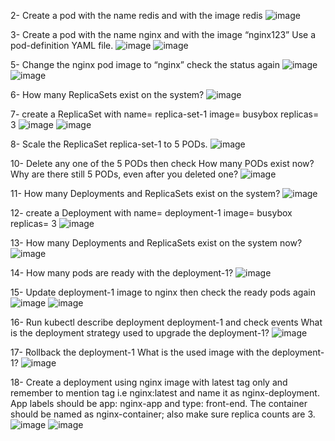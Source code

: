 2- Create a pod with the name redis and with the image redis 
![image](https://github.com/user-attachments/assets/73e265a1-69e3-4ab5-ab09-f631215faab4)

3- Create a pod with the name nginx and with the image “nginx123” Use a pod-definition YAML file. 
![image](https://github.com/user-attachments/assets/b9ceefc8-f1e9-4f88-8f6f-ec950affda1f)
![image](https://github.com/user-attachments/assets/8e9c20ee-8a91-49bc-8199-10b206129561)

5- Change the nginx pod image to “nginx” check the status again 
![image](https://github.com/user-attachments/assets/6b8bdaaa-cae7-4329-8daf-fe53de8aff74)
![image](https://github.com/user-attachments/assets/d19abf1e-554a-4e20-839f-dce8f58e0e59)

6- How many ReplicaSets exist on the system? 
![image](https://github.com/user-attachments/assets/7c3c049f-19af-4966-82ea-93ab6ee44d7f)

7- create a ReplicaSet with name= replica-set-1 image= busybox replicas= 3 
![image](https://github.com/user-attachments/assets/187f78d0-c761-4c48-b541-abb4dba30456)
![image](https://github.com/user-attachments/assets/fff0d36f-28a3-4ad0-9f97-5fd8b0395b74)

8- Scale the ReplicaSet replica-set-1 to 5 PODs. 
![image](https://github.com/user-attachments/assets/1b75acec-c11c-47ca-a74f-14988909ecd0)

10- Delete any one of the 5 PODs then check How many PODs exist now? Why are there still 5 PODs, even after you deleted one? 
![image](https://github.com/user-attachments/assets/9d065d5e-4658-4b39-948c-7a902911a0f6)

11- How many Deployments and ReplicaSets exist on the system? 
![image](https://github.com/user-attachments/assets/5b8aa0c4-d69b-4f26-aaf2-074c5d7ff8e1)

12- create a Deployment with name= deployment-1 image= busybox replicas= 3 
![image](https://github.com/user-attachments/assets/1cd44b66-43e9-4335-abd0-f2c4d3a1e3ed)

13- How many Deployments and ReplicaSets exist on the system now? 
![image](https://github.com/user-attachments/assets/6076cb9c-bdf3-48f3-a477-5c0e960c4b36)

14- How many pods are ready with the deployment-1? 
![image](https://github.com/user-attachments/assets/7bdef436-5f36-4c58-b4f2-5bc51fc3f783)

15- Update deployment-1 image to nginx then check the ready pods again 
![image](https://github.com/user-attachments/assets/5876ae34-8d9d-4982-bb68-eb06f1c86c2f)
![image](https://github.com/user-attachments/assets/188260b1-c667-4c50-b526-4855142a080e)
 
16- Run kubectl describe deployment deployment-1 and check events What is the deployment strategy used to upgrade the deployment-1? 
![image](https://github.com/user-attachments/assets/5528b60b-018a-4761-aad4-0d31b805999a)
 
17- Rollback the deployment-1 What is the used image with the deployment-1? 
![image](https://github.com/user-attachments/assets/984d0996-67b7-46a4-95c6-76e122764a02)

18- Create a deployment using nginx image with latest tag only and remember to mention tag i.e nginx:latest and name it as nginx-deployment. App labels should be app: nginx-app and type: front-end. The container should be named as nginx-container; also make sure replica counts are 3. 
![image](https://github.com/user-attachments/assets/f023e23d-c1cb-4019-ab10-45fd88b15347)
![image](https://github.com/user-attachments/assets/be38414f-c4a7-4d2e-9bbd-608e6f91ed3c)
